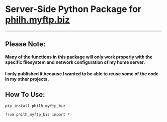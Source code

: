 <h1>Server-Side Python Package for <a href="https://philh.myftp.biz">philh.myftp.biz</a></h1>

<hr>

<h2>Please Note:</h2>

<h4>
Many of the functions in this package will only work properly with the specific filesystem and network configuration of my home server.
</h4>

<h4>
I only published it because I wanted to be able to reuse some of the code in my other projects. 
</h4>

<h2>How To Use:</h2>

`pip install philh_myftp_biz`

`from philh_myftp_biz import *`

